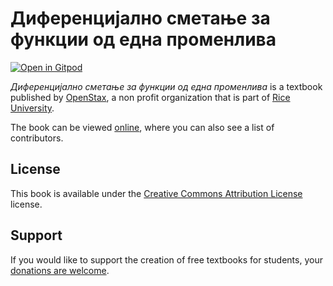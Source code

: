 # Диференцијално сметање за функции од една променлива

[![Open in Gitpod](https://gitpod.io/button/open-in-gitpod.svg)](https://gitpod.io/from-referrer/)

_Диференцијално сметање за функции од една променлива_ is a textbook published by [OpenStax](https://openstax.org/), a non profit organization that is part of [Rice University](https://www.rice.edu/).

The book can be viewed [online](https://github.com/cnx-user-books/cnxbook-diferentsijalno-smetanje-za-funktsii-od-edna-promenliva/releases/latest), where you can also see a list of contributors.

## License
This book is available under the [Creative Commons Attribution License](./LICENSE) license.

## Support
If you would like to support the creation of free textbooks for students, your [donations are welcome](https://riceconnect.rice.edu/donation/support-openstax-banner).
